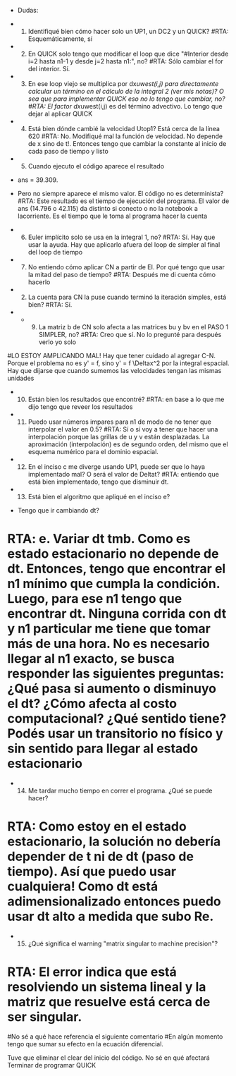 



* Dudas:

* 1. Identifiqué bien cómo hacer solo un UP1, un DC2 y un QUICK? 
#RTA: Esquemáticamente, sí

* 2. En QUICK solo tengo que modificar el loop que dice "#Interior desde i=2 hasta n1-1 y desde j=2 hasta n1:", no?
#RTA: Sólo cambiar el for del interior. Sí.

* 3. En ese loop viejo se multiplica por dx*uwest(i,j) para directamente calcular un término en el cálculo de la integral 2 (ver mis notas)? O sea que para implementar QUICK eso no lo tengo que cambiar, no?
#RTA: El factor dx*uwest(i,j) es del término advectivo. Lo tengo que dejar al aplicar QUICK

* 4. Está bien dónde cambié la velocidad Utop1? Está cerca de la línea 620
#RTA: No. Modifiqué mal la función de velocidad. No depende de x sino de t!. Entonces tengo que  cambiar la constante al inicio de cada paso de tiempo y listo


* 5. Cuando ejecuto el código aparece el resultado
* ans = 39.309.
* Pero no siempre aparece el mismo valor. El código no es determinista?
#RTA: Este resultado es el tiempo de ejecución del programa. El valor de ans (14.796 o 42.115) da distinto si conecto o no la notebook a lacorriente. Es el tiempo que le toma al programa hacer la cuenta

* 6. Euler implícito solo se usa en la integral 1, no?
#RTA: Sí. Hay que usar la ayuda. Hay que aplicarlo afuera del loop de simpler al final del loop de tiempo

* 7. No entiendo cómo aplicar CN a partir de EI. Por qué tengo que usar la mitad del paso de tiempo?
#RTA: Después me di cuenta cómo hacerlo

* 2. La cuenta para CN la puse cuando terminó la iteración simples, está bien?
#RTA: Sí.

* * 9. La matriz b de CN solo afecta a las matrices bu y bv en el PASO 1 SIMPLER, no?
#RTA: Creo que sí. No lo pregunté para después verlo yo solo


#LO ESTOY AMPLICANDO MAL! Hay que tener cuidado al agregar C-N. Porque el problema no es y' = f, sino y' = f \Deltax^2 por la integral espacial. Hay que dijarse que cuando sumemos las velocidades tengan las mismas unidades

* 10. Están bien los resultados que encontré?
#RTA: en base a lo que me dijo tengo que reveer los resultados

* 11. Puedo usar números impares para n1 de modo de no tener que interpolar el valor en 0.5?
#RTA: Sí o sí voy a tener que hacer una interpolación porque las grillas de u y v están desplazadas. La aproximación (interpolación) es de segundo orden, del mismo que el esquema numérico para el dominio espacial.

* 12. En el inciso c me diverge usando UP1, puede ser que lo haya implementado mal? O será el valor de Deltat?
#RTA: entiendo que está bien implementado, tengo que disminuir dt.

* 13. Está bien el algoritmo que apliqué en el inciso e?
* Tengo que ir cambiando dt?
# RTA: e. Variar dt tmb. Como es estado estacionario no depende de dt. Entonces, tengo que encontrar el n1 mínimo que cumpla la condición. Luego, para ese n1 tengo que encontrar dt. Ninguna corrida con dt y n1 particular me tiene que tomar más de una hora. No es necesario llegar al n1 exacto, se busca responder las siguientes preguntas: ¿Qué pasa si aumento o disminuyo el dt? ¿Cómo afecta al costo computacional? ¿Qué sentido tiene? Podés usar un transitorio no físico y sin sentido para llegar al estado estacionario

* 14. Me tardar mucho tiempo en correr el programa. ¿Qué se puede hacer?
# RTA: Como estoy en el estado estacionario, la solución no debería depender de t ni de dt (paso de tiempo). Así que puedo usar cualquiera! Como dt está adimensionalizado entonces puedo usar dt alto a medida que subo Re.

* 15. ¿Qué significa el warning "matrix singular to machine precision"?
# RTA: El error indica que está resolviendo un sistema lineal y la matriz que resuelve está cerca de ser singular.

#No sé a qué hace referencia el siguiente comentario
#En algún momento tengo que sumar su efecto en la ecuación diferencial.



Tuve que eliminar el clear del inicio del código. No sé en qué afectará
Terminar de programar QUICK
